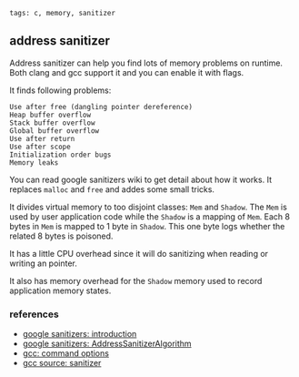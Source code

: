 ```metadata
tags: c, memory, sanitizer
```

## address sanitizer
Address sanitizer can help you find lots of memory problems on runtime. Both clang and
 gcc support it and you can enable it with flags.

It finds following problems:

    Use after free (dangling pointer dereference)
    Heap buffer overflow
    Stack buffer overflow
    Global buffer overflow
    Use after return
    Use after scope
    Initialization order bugs
    Memory leaks

You can read google sanitizers wiki to get detail about how it works. It replaces `malloc`
 and `free` and addes some small tricks.

It divides virtual memory to too disjoint classes: `Mem` and `Shadow`. The `Mem` is used
 by user application code while the `Shadow` is a mapping of `Mem`. Each 8 bytes in `Mem`
 is mapped to 1 byte in `Shadow`. This one byte logs whether the related 8 bytes is poisoned.

It has a little CPU overhead since it will do sanitizing when reading or writing an
 pointer.

It also has memory overhead for the `Shadow` memory used to record application memory
 states.

### references
- [google sanitizers: introduction](https://github.com/google/sanitizers/wiki/AddressSanitizer)
- [google sanitizers: AddressSanitizerAlgorithm](https://github.com/google/sanitizers/wiki/AddressSanitizerAlgorithm)
- [gcc: command options](https://gcc.gnu.org/onlinedocs/gcc/Instrumentation-Options.html)
- [gcc source: sanitizer](https://github.com/gcc-mirror/gcc/tree/master/libsanitizer)
